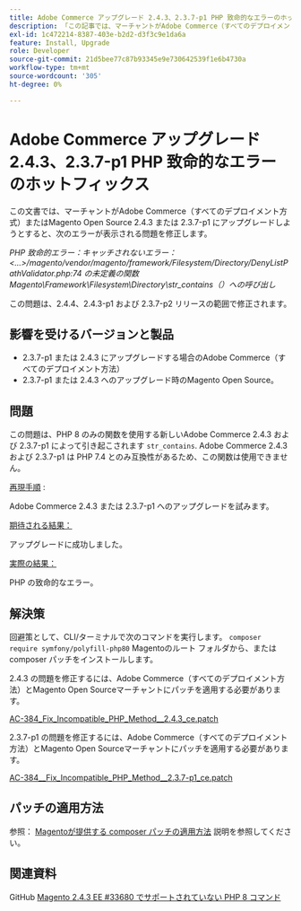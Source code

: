 ```yaml
---
title: Adobe Commerce アップグレード 2.4.3、2.3.7-p1 PHP 致命的なエラーのホットフィックス
description: 「この記事では、マーチャントがAdobe Commerce（すべてのデプロイメント方法）またはMagento Open Source 2.4.3 または 2.3.7-p1 にアップグレードしようとすると、次のエラーが表示される場合の対応策を説明します。」
exl-id: 1c472214-8387-403e-b2d2-d3f3c9e1da6a
feature: Install, Upgrade
role: Developer
source-git-commit: 21d5bee77c87b93345e9e730642539f1e6b4730a
workflow-type: tm+mt
source-wordcount: '305'
ht-degree: 0%

---
```


# Adobe Commerce アップグレード 2.4.3、2.3.7-p1 PHP 致命的なエラーのホットフィックス

この文書では、マーチャントがAdobe Commerce（すべてのデプロイメント方式）またはMagento Open Source 2.4.3 または 2.3.7-p1 にアップグレードしようとすると、次のエラーが表示される問題を修正します。

*PHP 致命的エラー：キャッチされないエラー：&lt;...>/magento/vendor/magento/framework/Filesystem/Directory/DenyListPathValidator.php:74 の未定義の関数Magento\Framework\Filesystem\Directory\str_contains（）への呼び出し*

この問題は、2.4.4、2.4.3-p1 および 2.3.7-p2 リリースの範囲で修正されます。

## 影響を受けるバージョンと製品

* 2.3.7-p1 または 2.4.3 にアップグレードする場合のAdobe Commerce（すべてのデプロイメント方法）
* 2.3.7-p1 または 2.4.3 へのアップグレード時のMagento Open Source。

## 問題

この問題は、PHP 8 のみの関数を使用する新しいAdobe Commerce 2.4.3 および 2.3.7-p1 によって引き起こされます `str_contains`. Adobe Commerce 2.4.3 および 2.3.7-p1 は PHP 7.4 とのみ互換性があるため、この関数は使用できません。

<u>再現手順</u> :

Adobe Commerce 2.4.3 または 2.3.7-p1 へのアップグレードを試みます。

<u>期待される結果：</u>

アップグレードに成功しました。

<u>実際の結果：</u>

PHP の致命的なエラー。

## 解決策

回避策として、CLI/ターミナルで次のコマンドを実行します。 `composer require symfony/polyfill-php80` Magentoのルート フォルダから、または composer パッチをインストールします。

2.4.3 の問題を修正するには、Adobe Commerce（すべてのデプロイメント方法）とMagento Open Sourceマーチャントにパッチを適用する必要があります。

[AC-384_Fix_Incompatible_PHP_Method__2.4.3_ce.patch](assets/AC-384__Fix_Incompatible_PHP_Method__2.4.3_ce.patch.zip)

2.3.7-p1 の問題を修正するには、Adobe Commerce（すべてのデプロイメント方法）とMagento Open Sourceマーチャントにパッチを適用する必要があります。

[AC-384__Fix_Incompatible_PHP_Method__2.3.7-p1_ce.patch](assets/AC-384__Fix_Incompatible_PHP_Method__2.3.7-p1_ce.patch.zip)

## パッチの適用方法

参照： [Magentoが提供する composer パッチの適用方法](/help/how-to/general/how-to-apply-a-composer-patch-provided-by-magento.md) 説明を参照してください。

## 関連資料

GitHub [Magento 2.4.3 EE #33680 でサポートされていない PHP 8 コマンド](https://github.com/magento/magento2/issues/33680)
